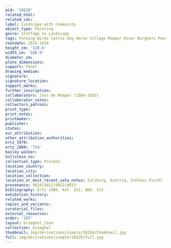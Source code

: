 ```yaml
---
pid: '10220'
related_html: 
related_ids: 
label: Landscape with Community
object_type: Painting
genre: Staffage in Landscape
tags: Farming Birds Cattle Dog Horse Village Momper River Burghers Peasants Boat Wagon
realdate: 1615-1620
height_cm: '128.6'
width_cm: '188.9'
diameter_cm: 
plate_dimensions: 
support: Panel
drawing_medium: 
signature: 
signature_location: 
support_marks: 
further_inscription: 
collaborators: Joos de Momper (1564-1635)
collaborator_notes: 
collectors_patrons: 
print_type: 
print_notes: 
printmaker: 
publisher: 
states: 
our_attribution: 
other_attribution_authorities: 
ertz_1979: 
ertz_2008: '734'
bailey_walker: 
hollstein_no: 
collection_type: Private
location_country: 
location_city: 
location_collection: 
location_or_most_recent_sale_notes: Salzburg, Austria, Schloss Fuschl
provenance: 9810|9811|9812|9813
bibliography: Ertz 1986, Kat. 331, Abb. 215
exhibition_history: 
related_works: 
copies_and_variants: 
curatorial_files: 
external_resources: 
order: '107'
layout: brueghel_item
collection: brueghel
thumbnail: img/derivatives/simple/10220/thumbnail.jpg
full: img/derivatives/simple/10220/full.jpg
---
```

